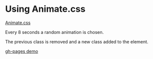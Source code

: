 # Using Animate.css

[Animate.css](https://daneden.github.io/animate.css/)

Every 8 seconds a random animation is chosen.

The previous class is removed and a new class added to the element.

[gh-pages demo](http://shanegibney.github.io/AnimateCSS/)
